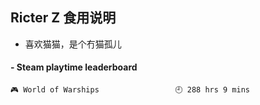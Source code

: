 ## Ricter Z 食用说明
- 喜欢猫猫，是个冇猫孤儿

<!-- steam-box start -->
#### - Steam playtime leaderboard
```text
🎮 World of Warships                 🕘 288 hrs 9 mins
```
<!-- Powered by https://github.com/YouEclipse/steam-box . -->
<!-- steam-box end -->
